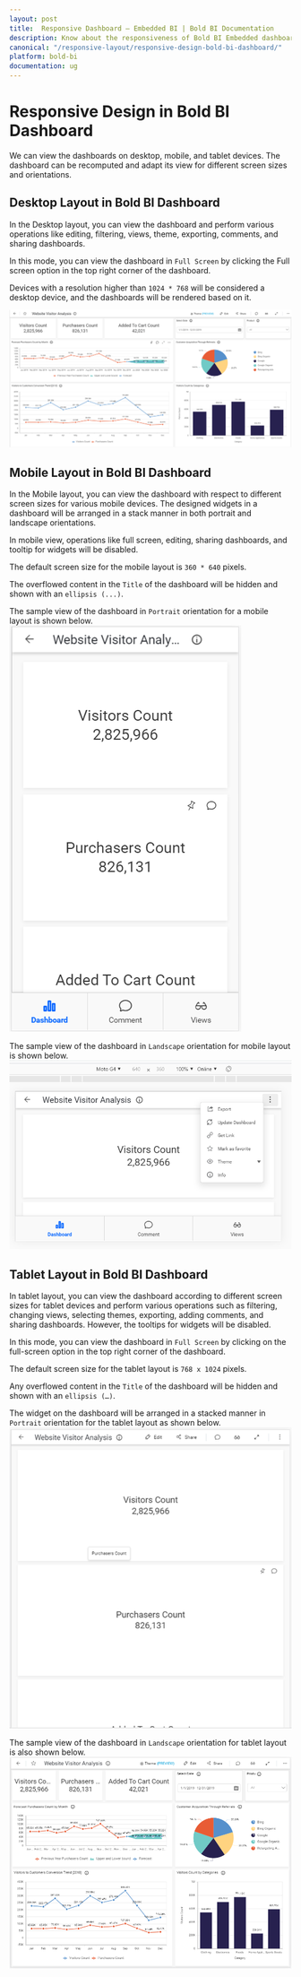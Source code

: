 ```yaml
---
layout: post
title:  Responsive Dashboard – Embedded BI | Bold BI Documentation
description: Know about the responsiveness of Bold BI Embedded dashboard and its widgets in desktop, mobile and tablet devices.
canonical: "/responsive-layout/responsive-design-bold-bi-dashboard/"
platform: bold-bi
documentation: ug
---
```


# Responsive Design in Bold BI Dashboard
We can view the dashboards on desktop, mobile, and tablet devices. The dashboard can be recomputed and adapt its view for different screen sizes and orientations.

## Desktop Layout in Bold BI Dashboard
In the Desktop layout, you can view the dashboard and perform various operations like editing, filtering, views, theme, exporting, comments, and sharing dashboards.

In this mode, you can view the dashboard in `Full Screen` by clicking the Full screen option in the top right corner of the dashboard.

Devices with a resolution higher than `1024 * 768` will be considered a desktop device, and the dashboards will be rendered based on it.

![Dashboard desktop view](/static/assets/responsive-visualizations/images/dashboard_desktop_view.png)

## Mobile Layout in Bold BI Dashboard
In the Mobile layout, you can view the dashboard with respect to different screen sizes for various mobile devices. The designed widgets in a dashboard will be arranged in a stack manner in both portrait and landscape orientations.

In mobile view, operations like full screen, editing, sharing dashboards, and tooltip for widgets will be disabled.

The default screen size for the mobile layout is `360 * 640` pixels.

The overflowed content in the `Title` of the dashboard will be hidden and shown with an `ellipsis (...)`.

The sample view of the dashboard in `Portrait` orientation for a mobile layout is shown below.
![Dashboard mobile view portrait](/static/assets/responsive-visualizations/images/dashboard_mobile_view-portrait.png)

The sample view of the dashboard in `Landscape` orientation for mobile layout is shown below.
![Dashboard mobile view landscape](/static/assets/responsive-visualizations/images/dashboard_mobile_view-landscape.png)

## Tablet Layout in Bold BI Dashboard
In tablet layout, you can view the dashboard according to different screen sizes for tablet devices and perform various operations such as filtering, changing views, selecting themes, exporting, adding comments, and sharing dashboards. However, the tooltips for widgets will be disabled.

In this mode, you can view the dashboard in `Full Screen` by clicking on the full-screen option in the top right corner of the dashboard.

The default screen size for the tablet layout is `768 x 1024` pixels.

Any overflowed content in the `Title` of the dashboard will be hidden and shown with an `ellipsis (…)`.

The widget on the dashboard will be arranged in a stacked manner in `Portrait` orientation for the tablet layout as shown below.
![Dashboard tablet view portrait](/static/assets/responsive-visualizations/images/dashboard_tablet_view-portrait.png)

The sample view of the dashboard in `Landscape` orientation for tablet layout is also shown below.
![Dashboard tablet view landscape](/static/assets/responsive-visualizations/images/dashboard_tablet_view-landscape.png)





